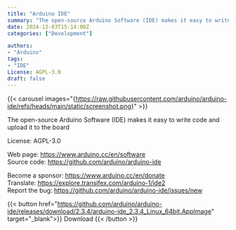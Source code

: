 ```yaml
---
title: "Arduino IDE"
summary: "The open-source Arduino Software (IDE) makes it easy to write code and upload it to the board"
date: 2024-12-03T15:14:00Z
categories: ["Development"]

authors:
- "Arduino"
tags: 
- "IDE"
License: AGPL-3.0
draft: false
---
```


{{< carousel images="{https://raw.githubusercontent.com/arduino/arduino-ide/refs/heads/main/static/screenshot.png}" >}}

The open-source Arduino Software (IDE) makes it easy to write code and upload it to the board

License: AGPL-3.0

Web page: <https://www.arduino.cc/en/software>  
Source code: <https://github.com/arduino/arduino-ide>

Become a sponsor: <https://www.arduino.cc/en/donate>  
Translate: <https://explore.transifex.com/arduino-1/ide2>  
Report the bug: <https://github.com/arduino/arduino-ide/issues/new>  

{{< button href="https://github.com/arduino/arduino-ide/releases/download/2.3.4/arduino-ide_2.3.4_Linux_64bit.AppImage" target="_blank">}}
Download
{{< /button >}}